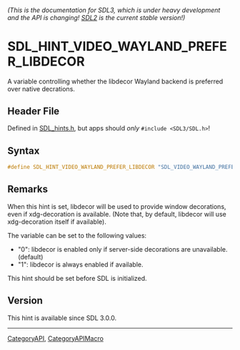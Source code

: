 ###### (This is the documentation for SDL3, which is under heavy development and the API is changing! [SDL2](https://wiki.libsdl.org/SDL2/) is the current stable version!)
# SDL_HINT_VIDEO_WAYLAND_PREFER_LIBDECOR

A variable controlling whether the libdecor Wayland backend is preferred over native decrations.

## Header File

Defined in [SDL_hints.h](https://github.com/libsdl-org/SDL/blob/main/include/SDL3/SDL_hints.h), but apps should _only_ `#include <SDL3/SDL.h>`!

## Syntax

```c
#define SDL_HINT_VIDEO_WAYLAND_PREFER_LIBDECOR "SDL_VIDEO_WAYLAND_PREFER_LIBDECOR"
```

## Remarks

When this hint is set, libdecor will be used to provide window decorations,
even if xdg-decoration is available. (Note that, by default, libdecor will
use xdg-decoration itself if available).

The variable can be set to the following values:

- "0": libdecor is enabled only if server-side decorations are unavailable.
  (default)
- "1": libdecor is always enabled if available.

This hint should be set before SDL is initialized.

## Version

This hint is available since SDL 3.0.0.

----
[CategoryAPI](CategoryAPI), [CategoryAPIMacro](CategoryAPIMacro)

